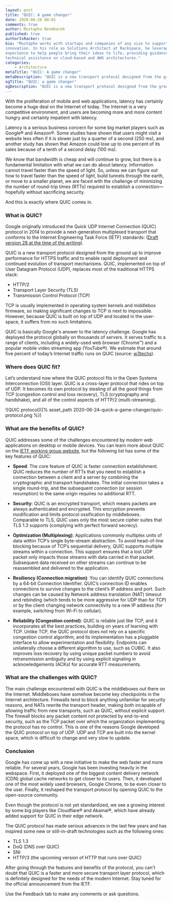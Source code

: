 ```yaml
---
layout: post
title: "QUIC: A game changer"
date: 2020-06-26 00:01
comments: true
author: Mustapha Benmbarek
published: true
authorIsRacker: true
bio: "Mustapha works with startups and companies of any size to support their
innovation. In his role as Solutions Architect at Rackspace, he leverages his
experience to help people bring their ideas to life, providing guidance and
technical assistance on cloud-based and AWS architectures."
categories:
    - Architecture
metaTitle: "QUIC: A game changer"
metaDescription: "QUIC is a new transport protocol designed from the ground up to improve performance for HTTPS traffic and to enable rapid deployment and continued evolution of transport mechanisms."
ogTitle: "QUIC: a game changer"
ogDescription: "QUIC is a new transport protocol designed from the ground up to improve performance for HTTPS traffic and to enable rapid deployment and continued evolution of transport mechanisms."
---
```


With the proliferation of mobile and web applications, latency has certainly
become a huge deal on the Internet of today. The Internet is a very
competitive environment, and users are becoming more and more content hungry
and certainly impatient with latency.

<!-- more -->

Latency is a serious business concern for some big market players such as
Google&reg; and Amazon&reg;. Some studies have shown that users might visit a
website less often if it is slower just by a quarter of a second (250 ms), and
another study has shown that Amazon could lose up to one percent of its sales
because of a tenth of a second delay (100 ms).

We know that bandwidth is cheap and will continue to grow, but there is a
fundamental limitation with what we can do about latency. Information cannot
travel faster than the speed of light. So, unless we can figure out how to
travel faster than the speed of light, build tunnels through the earth, or move
to a smaller planet, we are faced with the challenge of minimizing the number
of round-trip times (RTTs) required to establish a connection&mdash;hopefully
without sacrificing security.

And this is exactly where QUIC comes in.

### What is QUIC?

Google originally introduced the Quick UDP Internet Connection (QUIC) protocol
in 2014 to provide a next-generation multiplexed transport that conforms to the 
Internet Engineering Task Force (IETF) standards: 
([Draft version 28 at the time of the writing](https://tools.ietf.org/html/draft-ietf-quic-transport-28)).

QUIC is a new transport protocol designed from the ground up to improve
performance for HTTPS traffic and to enable rapid deployment and continued
evolution of transport mechanisms. QUIC, implemented on top of User Datagram Protocol (UDP),
replaces most of the traditional HTTPS stack: 

- HTTP/2
- Transport Layer Security (TLS)
- Transmission Control Protocol (TCP)

TCP is usually implemented in operating system kernels and middlebox firmware, so making
significant changes to TCP is next to impossible. However, because QUIC is built
on top of UDP and located in the user-space, it suffers from no such
limitations.

QUIC is basically Google's answer to the latency challenge. Google has deployed the
protocol globally on thousands of servers. It serves
traffic to a range of clients, including a widely-used web browser (Chrome&trade;)
and a popular mobile video streaming app (YouTube&reg;). We estimate that around
five percent of today’s Internet traffic runs on QUIC
(source: [w3techs](https://w3techs.com/technologies/details/ce-quic)).

### Where does QUIC fit?

Let’s understand now where the QUIC protocol fits in the Open Systems Interconnection (OSI) layer. 
QUIC is a cross-layer protocol that rides on top of UDP. It becomes its own protocol by stealing of
all the good things from TCP (congestion control and loss recovery), TLS (cryptography and handshake),
and all of the control aspects of HTTP/2 (multi-streaming).

![QUIC protocol]({% asset_path 2020-06-24-quick-a-game-changer/quic-protocol.png %})

### What are the benefits of QUIC?

QUIC addresses some of the challenges encountered by modern web applications on
desktop or mobile devices. You can learn more about QUIC on the 
[IETF working group website](https://tools.ietf.org/html/draft-ietf-quic-transport-28),
but the following list has some of the key features of QUIC:

- **Speed**: The core feature of QUIC is faster connection establishment. QUIC
reduces the number of RTTs that you need to establish a connection between
a client and a server by combining the cryptographic and transport
handshakes. The initial connection takes a single round-trip, and the
subsequent connection (or session resumption) to the same origin requires
no additional RTT.

- **Security**: QUIC is an encrypted transport, which means packets are always
authenticated and encrypted. This encryption prevents modification and limits
protocol ossification by middleboxes. Comparable to TLS, QUIC uses only
the most secure cipher suites that TLS 1.3 supports (complying with
perfect forward secrecy).

- **Optimization (Multiplexing)**: Applications commonly multiplex units of data
within TCP’s single byte-stream abstraction. To avoid head-of-line blocking
because of TCP’s sequential delivery, QUIC supports multiple streams within a
connection. This support ensures that a lost UDP packet only impacts those streams with
data carried in that packet. Subsequent data received on other streams
can continue to be reassembled and delivered to the application.

- **Resiliency (Connection migration)**: You can identify QUIC connections by a 64-bit
Connection Identifier. QUIC’s connection ID enables connections to survive
changes to the client’s IP address and port. Such changes can be caused by Network address
translation (NAT) timeout and rebinding (which tends to be more aggressive for UDP than for TCP)
or by the client changing network connectivity to a new IP address
(for example, switching from Wi-Fi to cellular).

- **Reliability (Congestion control)**: QUIC is reliable just like TCP, and it
incorporates all the best practices, building on years of learning with
TCP. Unlike TCP, the QUIC protocol does not rely on a specific congestion
control algorithm, and its implementation has a pluggable interface to allow
experimentation and flexibility. Endpoints can unilaterally choose a different
algorithm to use, such as CUBIC. It also improves loss recovery by using
unique packet numbers to avoid retransmission ambiguity and by using explicit
signaling in acknowledgements (ACKs) for accurate RTT measurements.

### What are the challenges with QUIC?

The main challenge encountered with QUIC is the middleboxes out there on the
Internet. Middleboxes have somehow become key checkpoints in the
Internet architecture. Firewalls tend to block anything unfamiliar for
security reasons, and NATs rewrite the transport header, making both incapable of
allowing traffic from new transports, such as QUIC, without explicit support. The
firewall blocks any packet content not protected by end-to-end security, such as
the TCP packet over which the organization implementing the protocol has no control.
This is one of the reasons Google developed the QUIC protocol on top of UDP. UDP and
TCP are built into the kernel space, which is difficult to change and very slow to update.

### Conclusion

Google has come up with a new initiative to make the web faster and more reliable. For
several years, Google has been investing heavily in the webspace. First, it deployed one
of the biggest content delivery network (CDN) global cache networks to get
closer to its users. Then, it developed one of the most widely
used browsers, Google Chrome, to be even closer to the user. Finally, it
reshaped the transport protocol by opening QUIC to the open-source community.

Even though the protocol is not yet standardized, we see a growing interest
by some big players like Cloudflare&reg; and Akamai&reg;, which have already added
support for QUIC in their edge network.

The QUIC protocol has made serious advances in the last few years and has
inspired some new or still-in-draft technologies such as the following ones:

- TLS 1.3
- DoQ (DNS over QUIC)
- SNI
- HTTP/3 (the upcoming version of HTTP that runs over QUIC)

After going through the features and benefits of the protocol, you can't
doubt that QUIC is a faster and more secure transport layer protocol, which
is definitely designed for the needs of the modern Internet. Stay tuned for
the official announcement from the IETF.

Use the Feedback tab to make any comments or ask questions.
